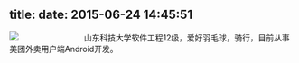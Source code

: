 title: 
date: 2015-06-24 14:45:51
---

![](http://img.blog.csdn.net/20150625204844085)
　　　　　　　　山东科技大学软件工程12级，爱好羽毛球，骑行，目前从事美团外卖用户端Android开发。



